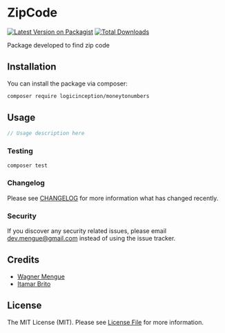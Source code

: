 # ZipCode

[![Latest Version on Packagist](https://img.shields.io/packagist/v/wagnermengue/zipcode.svg?style=flat-square)](https://packagist.org/packages/wagnermengue/zipcode)
[![Total Downloads](https://img.shields.io/packagist/dt/wagnermengue/zipcode.svg?style=flat-square)](https://packagist.org/packages/wagnermengue/zipcode)

Package developed to find zip code

## Installation

You can install the package via composer:

```bash
composer require logicinception/moneytonumbers
```

## Usage

```php
// Usage description here
```

### Testing

```bash
composer test
```

### Changelog

Please see [CHANGELOG](CHANGELOG.md) for more information what has changed recently.

### Security

If you discover any security related issues, please email dev.mengue@gmail.com instead of using the issue tracker.

## Credits

-   [Wagner Mengue](https://github.com/wagnermengue)
-   [Itamar Brito](https://github.com/Itamar-Brito)

## License

The MIT License (MIT). Please see [License File](LICENSE.md) for more information.
